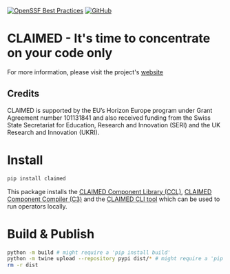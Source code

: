 [![OpenSSF Best Practices](https://bestpractices.coreinfrastructure.org/projects/6718/badge)](https://bestpractices.coreinfrastructure.org/projects/6718)
[![GitHub](https://img.shields.io/badge/issue_tracking-github-blue.svg)](https://github.com/claimed-framework/component-library/issues)



# CLAIMED - It's time to concentrate on your code only

For more information, please visit the project's [website](https://claimed-framework.github.io/)

## Credits

CLAIMED is supported by the EU’s Horizon Europe program under Grant Agreement number 101131841 and also received funding from the Swiss State Secretariat for Education, Research and Innovation (SERI) and the UK Research and Innovation (UKRI).

# Install

```bash
pip install claimed
```

This package installs the [CLAIMED Component Library (CCL)](https://pypi.org/project/claimed/), [CLAIMED Component Compiler (C3)](https://pypi.org/project/claimed-c3/) and the [CLAIMED CLI tool](https://pypi.org/project/claimed-cli/) which can be used to run operators locally. 


# Build & Publish
```bash
python -m build # might require a 'pip install build'
python -m twine upload --repository pypi dist/* # might require a 'pip install twine'
rm -r dist
```



